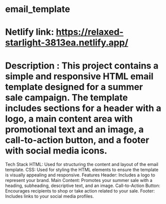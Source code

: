 # email_template

# Netlify link: https://relaxed-starlight-3813ea.netlify.app/

# Description : This project contains a simple and responsive HTML email template designed for a summer sale campaign. The template includes sections for a header with a logo, a main content area with promotional text and an image, a call-to-action button, and a footer with social media icons.

Tech Stack
HTML: Used for structuring the content and layout of the email template.
CSS: Used for styling the HTML elements to ensure the template is visually appealing and responsive.
Features
Header: Includes a logo to represent your brand.
Main Content: Promotes your summer sale with a heading, subheading, descriptive text, and an image.
Call-to-Action Button: Encourages recipients to shop or take action related to your sale.
Footer: Includes links to your social media profiles.
